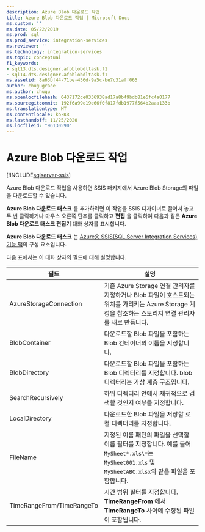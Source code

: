 ```yaml
---
description: Azure Blob 다운로드 작업
title: Azure Blob 다운로드 작업 | Microsoft Docs
ms.custom: ''
ms.date: 05/22/2019
ms.prod: sql
ms.prod_service: integration-services
ms.reviewer: ''
ms.technology: integration-services
ms.topic: conceptual
f1_keywords:
- sql13.dts.designer.afpblobdltask.f1
- sql14.dts.designer.afpblobdltask.f1
ms.assetid: 8a63bf44-71be-456d-9a5c-be7c31aff065
author: chugugrace
ms.author: chugu
ms.openlocfilehash: 6437172ce0336938ad17a8b49bdb81e6fc4a0177
ms.sourcegitcommit: 192f6a99e19e66f0f817fdb1977f564b2aaa133b
ms.translationtype: HT
ms.contentlocale: ko-KR
ms.lasthandoff: 11/25/2020
ms.locfileid: "96130590"
---
```

# <a name="azure-blob-download-task"></a>Azure Blob 다운로드 작업

[!INCLUDE[sqlserver-ssis](../../includes/applies-to-version/sqlserver-ssis.md)]


Azure Blob 다운로드 작업을 사용하면 SSIS 패키지에서 Azure Blob Storage의 파일을 다운로드할 수 있습니다.

**Azure Blob 다운로드 태스크** 를 추가하려면 이 작업을 SSIS 디자이너로 끌어서 놓고 두 번 클릭하거나 마우스 오른쪽 단추를 클릭하고 **편집** 을 클릭하여 다음과 같은 **Azure Blob 다운로드 태스크 편집기** 대화 상자를 표시합니다.  
  
 **Azure Blob 다운로드 태스크** 는 [Azure용 SSIS(SQL Server Integration Services) 기능 팩](../../integration-services/azure-feature-pack-for-integration-services-ssis.md)의 구성 요소입니다.  
  
 다음 표에서는 이 대화 상자의 필드에 대해 설명합니다.  

|**필드**|**설명**|  
|---|---|
|AzureStorageConnection|기존 Azure Storage 연결 관리자를 지정하거나 Blob 파일이 호스트되는 위치를 가리키는 Azure Storage 계정을 참조하는 스토리지 연결 관리자를 새로 만듭니다.|  
|BlobContainer|다운로드할 Blob 파일을 포함하는 Blob 컨테이너의 이름을 지정합니다.|  
|BlobDirectory|다운로드할 Blob 파일을 포함하는 Blob 디렉터리를 지정합니다. blob 디렉터리는 가상 계층 구조입니다.|  
|SearchRecursively|하위 디렉터리 안에서 재귀적으로 검색할 것인지 여부를 지정합니다.|  
|LocalDirectory|다운로드한 Blob 파일을 저장할 로컬 디렉터리를 지정합니다.|  
|FileName|지정된 이름 패턴의 파일을 선택할 이름 필터를 지정합니다. 예를 들어 `MySheet*.xls\*`는 `MySheet001.xls` 및 `MySheetABC.xlsx`와 같은 파일을 포함합니다.|  
|TimeRangeFrom/TimeRangeTo|시간 범위 필터를 지정합니다. **TimeRangeFrom** 에서 **TimeRangeTo** 사이에 수정된 파일이 포함됩니다.|  

